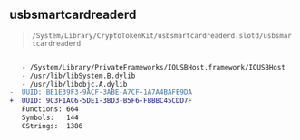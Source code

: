 ## usbsmartcardreaderd

> `/System/Library/CryptoTokenKit/usbsmartcardreaderd.slotd/usbsmartcardreaderd`

```diff

   - /System/Library/PrivateFrameworks/IOUSBHost.framework/IOUSBHost
   - /usr/lib/libSystem.B.dylib
   - /usr/lib/libobjc.A.dylib
-  UUID: BE1E39F3-9ACF-3ABE-A7CF-1A7A4BAFE9DA
+  UUID: 9C3F1AC6-5DE1-3BD3-B5F6-FBBBC45CDD7F
   Functions: 664
   Symbols:   144
   CStrings:  1386

```
